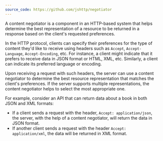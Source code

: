 ```yaml
---
source_code: https://github.com/jshttp/negotiator
---
```

A content negotiator is a component in an HTTP-based system that helps determine the best representation of a resource to be returned in a response based on the client's requested preferences.

In the HTTP protocol, clients can specify their preferences for the type of content they'd like to receive using headers such as `Accept`, `Accept-Language`, `Accept-Encoding`, etc. For instance, a client might indicate that it prefers to receive data in JSON format or HTML, XML, etc. Similarly, a client can indicate its preferred language or encoding.

Upon receiving a request with such headers, the server can use a content negotiator to determine the best resource representation that matches the client's preferences. If the server supports multiple representations, the content negotiator helps to select the most appropriate one.

For example, consider an API that can return data about a book in both JSON and XML formats:

- If a client sends a request with the header, `Accept: application/json`, the server, with the help of a content negotiator, will return the data in JSON format.
- If another client sends a request with the header `Accept: application/xml`, the data will be returned in XML format.